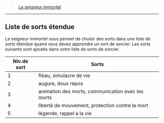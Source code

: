 ﻿---
!GenericItem
Id: warlock_immortal_hd.md#liste-de-sorts-étendue
ParentLink: warlock_immortal_hd.md#le-seigneur-immortel
Name: Liste de sorts étendue
ParentName: Le seigneur immortel
NameLevel: 2
Attributes:
  Name: Liste de sorts étendue
  Markdown: >+
    ## <!--Name-->Liste de sorts étendue<!--/Name-->


    Le seigneur immortel vous permet de choisir des sorts dans une liste de sorts étendue quand vous devez apprendre un sort de sorcier. Les sorts suivants sont ajoutés dans votre liste de sorts de sorcier.


    |Niv.de sort|Sorts|

    |---|---|

    |1|fléau, simulacre de vie|

    |2|augure, doux repos|

    |3|animation des morts, communication avec les morts|

    |4|liberté de mouvement, protection contre la mort|

    |5|légende, rappel à la vie|

AttributesDictionary: >+
  Name: Liste de sorts étendue

  Markdown: >+

    ## <!--Name-->Liste de sorts étendue<!--/Name-->





    Le seigneur immortel vous permet de choisir des sorts dans une liste de sorts étendue quand vous devez apprendre un sort de sorcier. Les sorts suivants sont ajoutés dans votre liste de sorts de sorcier.





    |Niv.de sort|Sorts|



    |---|---|



    |1|fléau, simulacre de vie|



    |2|augure, doux repos|



    |3|animation des morts, communication avec les morts|



    |4|liberté de mouvement, protection contre la mort|



    |5|légende, rappel à la vie|



---
> [Le seigneur immortel](hd_warlock_immortal.md)

---

## Liste de sorts étendue

Le seigneur immortel vous permet de choisir des sorts dans une liste de sorts étendue quand vous devez apprendre un sort de sorcier. Les sorts suivants sont ajoutés dans votre liste de sorts de sorcier.

|Niv.de sort|Sorts|
|---|---|
|1|fléau, simulacre de vie|
|2|augure, doux repos|
|3|animation des morts, communication avec les morts|
|4|liberté de mouvement, protection contre la mort|
|5|légende, rappel à la vie|

